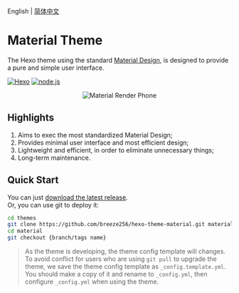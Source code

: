 English | [简体中文](./README.zh.md)

# Material Theme

The Hexo theme using the standard [Material Design](https://www.material.io/), is designed to provide a pure and simple user interface.

<!-- Some badges are here. -->
<p>
<a href="https://hexo.io"><img alt="Hexo" src="https://img.shields.io/badge/hexo-3.0+-0e83cd.svg?style=flat-square"/></a>
<a href="https://nodejs.org/"><img alt="node.js" src="https://img.shields.io/badge/node.js-6.0%2B-43853d.svg?style=flat-square"/></a>
</p>

<!-- Material Phone. -->
<p align="center">
<img src="https://i.loli.net/2017/09/07/59b1367f76fdb.png" alt="Material Render Phone">
</p>

## Highlights

1. Aims to exec the most standardized Material Design;
2. Provides minimal user interface and most efficient design;
3. Lightweight and efficient, in order to eliminate unnecessary things;
4. Long-term maintenance.

## Quick Start

You can just [download the latest release](https://github.com/breeze256/hexo-theme-material/releases).  
Or, you can use git to deploy it:

```bash
cd themes
git clone https://github.com/breeze256/hexo-theme-material.git material
cd material
git checkout {branch/tags name}
```
> As the theme is developing, the theme config template will changes.
> To avoid conflict for users who are using `git pull` to upgrade the theme, we save the theme config template as `_config.template.yml`.
> You should make a copy of it and rename to `_config.yml`, then configure `_config.yml` when using the theme.

